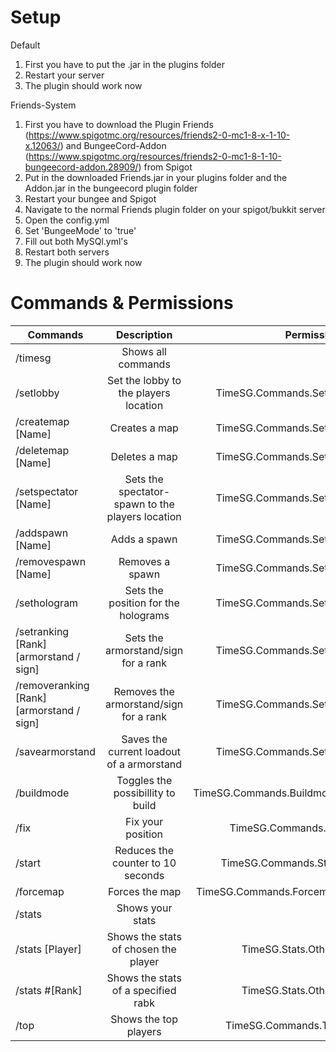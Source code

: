 # Setup

Default

1. First you have to put the .jar in the plugins folder
2. Restart your server
3. The plugin should work now

Friends-System

1. First you have to download the Plugin Friends (https://www.spigotmc.org/resources/friends2-0-mc1-8-x-1-10-x.12063/) and BungeeCord-Addon (https://www.spigotmc.org/resources/friends2-0-mc1-8-1-10-bungeecord-addon.28909/) from Spigot
2. Put in the downloaded Friends.jar in your plugins folder and the Addon.jar in the bungeecord plugin folder
3. Restart your bungee and Spigot
4. Navigate to the normal Friends plugin folder on your spigot/bukkit server
5. Open the config.yml
6. Set 'BungeeMode' to 'true'
7. Fill out both MySQl.yml's
8. Restart both servers
9. The plugin should work now

# Commands & Permissions

| Commands      | Description   | Permission  |
| ------------- |:-------------:| -----:|
| /timesg | Shows all commands | - |
| /setlobby | Set the lobby to the players location | TimeSG.Commands.Setup |
| /createmap [Name] | Creates a map | TimeSG.Commands.Setup |
| /deletemap [Name] | Deletes a map  | TimeSG.Commands.Setup |
| /setspectator [Name] | Sets the spectator-spawn to the players location | TimeSG.Commands.Setup |
| /addspawn [Name] | Adds a spawn  | TimeSG.Commands.Setup |
| /removespawn [Name] | Removes a spawn | TimeSG.Commands.Setup |
| /sethologram | Sets the position for the holograms  | TimeSG.Commands.Setup |
| /setranking [Rank] [armorstand / sign] | Sets the armorstand/sign for a rank | TimeSG.Commands.Setup |
| /removeranking [Rank] [armorstand / sign] | Removes the armorstand/sign for a rank | TimeSG.Commands.Setup |
| /savearmorstand | Saves the current loadout of a armorstand | TimeSG.Commands.Setup |
| /buildmode | Toggles the possibillity to build  | TimeSG.Commands.Buildmode |
| /fix | Fix your position  | TimeSG.Commands.Fix |
| /start | Reduces the counter to 10 seconds  | TimeSG.Commands.Start |
| /forcemap | Forces the map | TimeSG.Commands.Forcemap |
| /stats | Shows your stats  | - |
| /stats [Player] | Shows the stats of chosen the player | TimeSG.Stats.Others |
| /stats #[Rank] | Shows the stats of a specified rabk | TimeSG.Stats.Others |
| /top | Shows the top players | TimeSG.Commands.Top |
